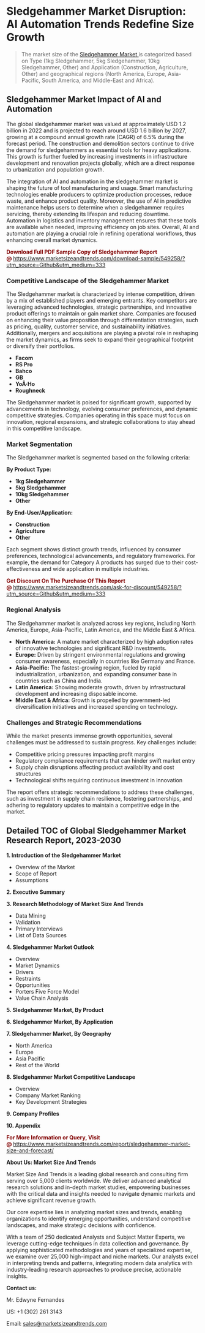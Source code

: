 <h1>Sledgehammer Market Disruption: AI Automation Trends Redefine Size Growth</h1><blockquote><p>The market size of the <a href="https://www.marketsizeandtrends.com/download-sample/549258/?utm_source=Github&amp;utm_medium=333" target="_blank">Sledgehammer Market </a>is categorized based on Type (1kg Sledgehammer, 5kg Sledgehammer, 10kg Sledgehammer, Other) and Application (Construction, Agriculture, Other) and geographical regions (North America, Europe, Asia-Pacific, South America, and Middle-East and Africa).</p></blockquote><p><h2>Sledgehammer Market Impact of AI and Automation</h2><p>The global sledgehammer market was valued at approximately USD 1.2 billion in 2022 and is projected to reach around USD 1.6 billion by 2027, growing at a compound annual growth rate (CAGR) of 6.5% during the forecast period. The construction and demolition sectors continue to drive the demand for sledgehammers as essential tools for heavy applications. This growth is further fueled by increasing investments in infrastructure development and renovation projects globally, which are a direct response to urbanization and population growth.</p><p>The integration of AI and automation in the sledgehammer market is shaping the future of tool manufacturing and usage. Smart manufacturing technologies enable producers to optimize production processes, reduce waste, and enhance product quality. Moreover, the use of AI in predictive maintenance helps users to determine when a sledgehammer requires servicing, thereby extending its lifespan and reducing downtime. Automation in logistics and inventory management ensures that these tools are available when needed, improving efficiency on job sites. Overall, AI and automation are playing a crucial role in refining operational workflows, thus enhancing overall market dynamics.</p></p><p><strong><span style="color: #800000;">Download Full PDF Sample Copy of Sledgehammer Report @</span>&nbsp;</strong><a href="https://www.marketsizeandtrends.com/download-sample/549258/?utm_source=Github&amp;utm_medium=333">https://www.marketsizeandtrends.com/download-sample/549258/?utm_source=Github&amp;utm_medium=333</a></p><h3>Competitive Landscape of the Sledgehammer Market</h3><p>The Sledgehammer market is characterized by intense competition, driven by a mix of established players and emerging entrants. Key competitors are leveraging advanced technologies, strategic partnerships, and innovative product offerings to maintain or gain market share. Companies are focused on enhancing their value proposition through differentiation strategies, such as pricing, quality, customer service, and sustainability initiatives. Additionally, mergers and acquisitions are playing a pivotal role in reshaping the market dynamics, as firms seek to expand their geographical footprint or diversify their portfolios.</p><p><strong><p><ul><li>Facom </li><li> RS Pro </li><li> Bahco </li><li> GB </li><li> YoÂ·Ho </li><li> Roughneck</p></li></ul></p></strong></p><p>The Sledgehammer market is poised for significant growth, supported by advancements in technology, evolving consumer preferences, and dynamic competitive strategies. Companies operating in this space must focus on innovation, regional expansions, and strategic collaborations to stay ahead in this competitive landscape.</p><h3>Market Segmentation</h3><p>The Sledgehammer market is segmented based on the following criteria:</p><p><strong>By Product Type:</strong></p><p><strong><p><ul><li>1kg Sledgehammer </li><li> 5kg Sledgehammer </li><li> 10kg Sledgehammer </li><li> Other</p></li></ul></p></strong></p><p><strong>By End-User/Application:</strong></p><p><strong><p><ul><li>Construction </li><li> Agriculture </li><li> Other</p></li></ul></p></strong></p><p>Each segment shows distinct growth trends, influenced by consumer preferences, technological advancements, and regulatory frameworks. For example, the demand for Category A products has surged due to their cost-effectiveness and wide application in multiple industries.</p><p><strong><span style="color: #800000;">Get Discount On The Purchase Of This Report @&nbsp;</span></strong><a href="https://www.marketsizeandtrends.com/ask-for-discount/549258/?utm_source=Github&amp;utm_medium=333">https://www.marketsizeandtrends.com/ask-for-discount/549258/?utm_source=Github&amp;utm_medium=333</a></p><h3>Regional Analysis</h3><p>The Sledgehammer market is analyzed across key regions, including North America, Europe, Asia-Pacific, Latin America, and the Middle East &amp; Africa.</p><ul><li><strong>North America:</strong> A mature market characterized by high adoption rates of innovative technologies and significant R&amp;D investments.</li><li><strong>Europe:</strong> Driven by stringent environmental regulations and growing consumer awareness, especially in countries like Germany and France.</li><li><strong>Asia-Pacific:</strong> The fastest-growing region, fueled by rapid industrialization, urbanization, and expanding consumer base in countries such as China and India.</li><li><strong>Latin America:</strong> Showing moderate growth, driven by infrastructural development and increasing disposable income.</li><li><strong>Middle East &amp; Africa:</strong> Growth is propelled by government-led diversification initiatives and increased spending on technology.</li></ul><h3>Challenges and Strategic Recommendations</h3><p>While the market presents immense growth opportunities, several challenges must be addressed to sustain progress. Key challenges include:</p><ul><li>Competitive pricing pressures impacting profit margins</li><li>Regulatory compliance requirements that can hinder swift market entry</li><li>Supply chain disruptions affecting product availability and cost structures</li><li>Technological shifts requiring continuous investment in innovation</li></ul><p>The report offers strategic recommendations to address these challenges, such as investment in supply chain resilience, fostering partnerships, and adhering to regulatory updates to maintain a competitive edge in the market.</p><h2>Detailed TOC of Global Sledgehammer Market Research Report, 2023-2030</h2><p><strong>1. Introduction of the Sledgehammer Market</strong></p><ul><li>Overview of the Market</li><li>Scope of Report</li><li>Assumptions&nbsp;</li></ul><p><strong>2. Executive Summary</strong></p><p><strong>3. Research Methodology of <strong>Market Size And Trends</strong></strong></p><ul><li>Data Mining</li><li>Validation</li><li>Primary Interviews</li><li>List of Data Sources&nbsp;</li></ul><p><strong>4. Sledgehammer Market Outlook</strong></p><ul><li>Overview</li><li>Market Dynamics</li><li>Drivers</li><li>Restraints</li><li>Opportunities</li><li>Porters Five Force Model</li><li>Value Chain Analysis&nbsp;</li></ul><p><strong>5. Sledgehammer Market, By Product</strong></p><p><strong>6. Sledgehammer Market, By Application</strong></p><p><strong>7. Sledgehammer Market, By Geography</strong></p><ul><li>North America</li><li>Europe</li><li>Asia Pacific</li><li>Rest of the World&nbsp;</li></ul><p><strong>8. Sledgehammer Market Competitive Landscape</strong></p><ul><li>Overview</li><li>Company Market Ranking</li><li>Key Development Strategies&nbsp;</li></ul><p><strong>9. Company Profiles</strong></p><p><strong>10. Appendix</strong></p><p><strong><span style="color: #800000;">For More Information or Query, Visit @&nbsp;</span></strong><a href="https://www.marketsizeandtrends.com/report/sledgehammer-market-size-and-forecast/">https://www.marketsizeandtrends.com/report/sledgehammer-market-size-and-forecast/</a></p><p></p><p><strong>About Us:&nbsp;Market Size And Trends</strong></p><p>Market Size And Trends&nbsp;is a leading global research and consulting firm serving over 5,000 clients worldwide. We deliver advanced analytical research solutions and in-depth market studies, empowering businesses with the critical data and insights needed to navigate dynamic markets and achieve significant revenue growth.</p><p>Our core expertise lies in analyzing market sizes and trends, enabling organizations to identify emerging opportunities, understand competitive landscapes, and make strategic decisions with confidence.</p><p>With a team of 250 dedicated Analysts and Subject Matter Experts, we leverage cutting-edge techniques in data collection and governance. By applying sophisticated methodologies and years of specialized expertise, we examine over 25,000 high-impact and niche markets. Our analysts excel in interpreting trends and patterns, integrating modern data analytics with industry-leading research approaches to produce precise, actionable insights.</p><p><strong>Contact us:</strong></p><p>Mr. Edwyne Fernandes</p><p>US: +1 (302) 261 3143</p><p>Email: <a href="mailto:sales@marketsizeandtrends.com">sales@marketsizeandtrends.com</a>&nbsp;</p>

